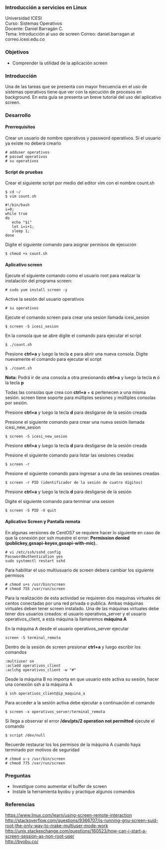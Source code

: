 ### Introducción a servicios en Linux
Universidad ICESI  
Curso: Sistemas Operativos  
Docente: Daniel Barragán C.  
Tema: Introducción al uso de screen
Correo: daniel.barragan at correo.icesi.edu.co   

### Objetivos
* Comprender la utilidad de la aplicación screen

### Introducción
Una de las tareas que se presenta con mayor frecuencia en el uso de sistemas operativos tiene que ver con la ejecución de procesos en background. En esta guía se presenta un breve tutorial del uso del aplicativo screen.

### Desarrollo

#### Prerrequisitos
Crear un usuario de nombre operativos y password operativos. Si el usuario ya existe no deberá crearlo

```
# adduser operativos
# passwd operativos
# su operativos
```

#### Script de pruebas
Crear el siguiente script por medio del editor vim con el nombre count.sh

```
$ cd ~/
$ vim count.sh
```
```
#!/bin/bash
i=0;
while true
do
   echo "$i"
   let i=i+1;
   sleep 1;
done
```

Digite el siguiente comando para asignar permisos de ejecución
```
$ chmod +x count.sh
```

#### Aplicativo screen
Ejecute el siguiente comando como el usuario root para realizar la instalación del programa screen:
```
# sudo yum install screen -y
```
Active la sesión del usuario operativos
```
# su operativos
```
Ejecute el comando screen para crear una sesion llamada icesi_sesion
```
$ screen -S icesi_sesion
```
En la consola que se abre digite el comando para ejecutar el script
```
$ ./count.sh
```
Presione **ctrl+a** y luego la tecla **c** para abrir una nueva consola. Digite nuevamente el comando para ejecutar el script  
```
$ ./count.sh
```

**Nota:** Podrá ir de una consola a otra presionando **ctrl+a** y luego la tecla **n** ó la tecla **p**

Todas las consolas que crea con **ctrl+a** + **c** pertenecen a una misma sesión. screen tiene soporte para múltiples sesiones y múltiples consolas por sesión.

Presione **ctrl+a** y luego la tecla **d** para desligarse de la sesión creada  

Presione el siguiente comando para crear una nueva sesión llamada icesi_new_sesion
```
$ screen -S icesi_new_sesion
```

Presione **ctrl+a** y luego la tecla **d** para desligarse de la sesión creada 

Presione el siguiente comando para listar las sesiones creadas
```
$ screen -r
```

Presione el siguiente comando para ingresar a una de las sesiones creadas
```
$ screen -r PID (identificador de la sesión de cuatro dígitos)
```

Presione **ctrl+a** y luego la tecla **d** para desligarse de la sesión

Digite el siguiente comando para terminar una sesion 
```
$ screen -S PID -X quit
```

#### Aplicativo Screen y Pantalla remota

En algunas versiones de CentOS7 se requiere hacer lo siguiente en caso de que la conexión por ssh muestre el error: **Permission denied (publickey,gssapi-keyex,gssapi-with-mic).**

```
# vi /etc/ssh/sshd_config
PasswordAuthentication yes
sudo systemctl restart sshd
```
Para habilitar el uso multiusuario de screen debera cambiar los siguiente permisos

```
# chmod u+s /usr/bin/screen
# chmod 755 /var/run/screen
```

Para la realización de esta actividad se requieren dos maquinas virtuales de centos conectadas por una red privada o publica. Ambas máquinas virtuales deben tener screen instalado. Una de las máquinas virtuales debe tener dos usuarios creados: el usuario operativos_server y el usuario operativos_client, a esta máquina la llamaremos **máquina A**  

En la máquina A desde el usuario operativos_server ejecutar

```
screen -S terminal_remota
```
Dentro de la sesión de screen presionar **ctrl+a** y luego escribir los comandos

```
:multiuser on  
:acladd operativos_client  
:aclchg operativos_client -w "#"  
```

Desde la máquina B no importa en que usuario este activa su sesión, hacer una conexión ssh a la máquina A

```
$ ssh operativos_client@ip_maquina_a
```
Para acceder a la sesión activa debe ejecutar a continuación el comando

```
$ screen -x operativos_server/terminal_remota
```
Si llega a observar el error **/dev/pts/2 operation not permitted** ejecute el comando
```
$ script /dev/null
```

Recuerde restaurar los los permisos de la máquina A cuando haya terminado por motivos de seguridad

```
# chmod u-s /usr/bin/screen
# chmod 775 /var/run/screen
```

### Preguntas
* Investigue como aumentar el buffer de screen
* Instale la herramienta byobu y practique algunos comandos

### Referencias
https://www.linux.com/learn/using-screen-remote-interaction  
http://stackoverflow.com/questions/9366707/is-running-gnu-screen-suid-root-the-only-way-to-make-multiuser-mode-work  
http://unix.stackexchange.com/questions/160523/how-can-i-start-a-screen-session-as-non-root-user  
http://byobu.co/
